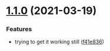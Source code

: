 # [1.1.0](https://github.com/kevinkhill/gitregator/compare/v1.0.1...v1.1.0) (2021-03-19)


### Features

* trying to get it working still ([f41e836](https://github.com/kevinkhill/gitregator/commit/f41e836f270129854be8ae74d78bb2ae340f31f2))
